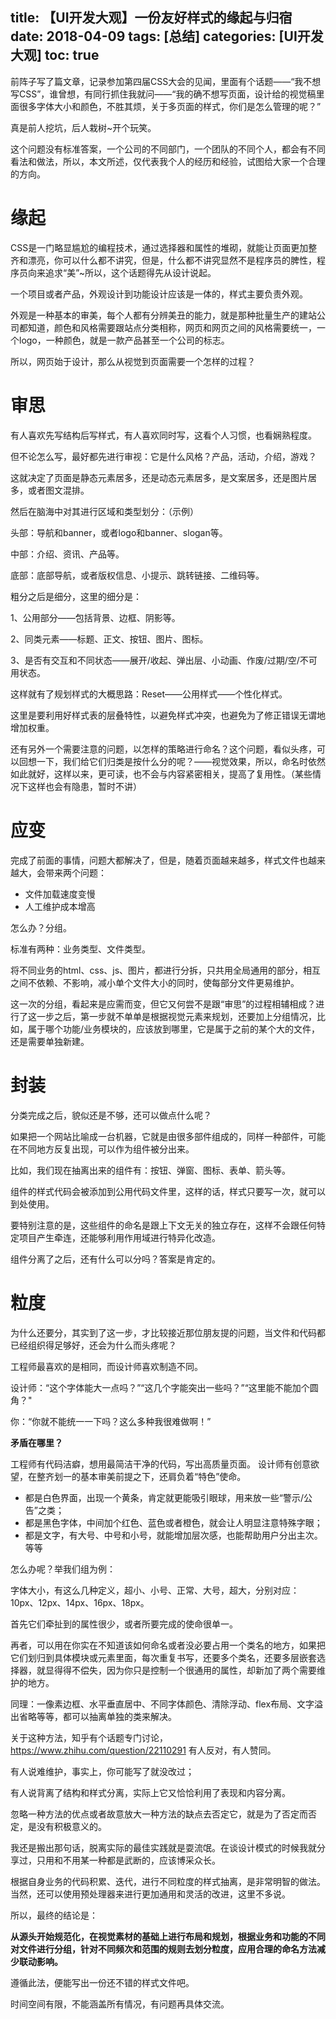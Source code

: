 title: 【UI开发大观】一份友好样式的缘起与归宿    
date: 2018-04-09
tags: [总结]
categories: [UI开发大观]
toc: true
---

前阵子写了篇文章，记录参加第四届CSS大会的见闻，里面有个话题——“我不想写CSS”，谁曾想，有同行抓住我就问——“我的确不想写页面，设计给的视觉稿里面很多字体大小和颜色，不胜其烦，关于多页面的样式，你们是怎么管理的呢？”

真是前人挖坑，后人栽树~开个玩笑。

这个问题没有标准答案，一个公司的不同部门，一个团队的不同个人，都会有不同看法和做法，所以，本文所述，仅代表我个人的经历和经验，试图给大家一个合理的方向。

# 缘起

CSS是一门略显尴尬的编程技术，通过选择器和属性的堆砌，就能让页面更加整齐和漂亮，你可以什么都不讲究，但是，什么都不讲究显然不是程序员的脾性，程序员向来追求“美”~所以，这个话题得先从设计说起。

一个项目或者产品，外观设计到功能设计应该是一体的，样式主要负责外观。

外观是一种基本的审美，每个人都有分辨美丑的能力，就是那种批量生产的建站公司都知道，颜色和风格需要跟站点分类相称，网页和网页之间的风格需要统一，一个logo，一种颜色，就是一款产品甚至一个公司的标志。

所以，网页始于设计，那么从视觉到页面需要一个怎样的过程？

# 审思

有人喜欢先写结构后写样式，有人喜欢同时写，这看个人习惯，也看娴熟程度。

但不论怎么写，最好都先进行审视：它是什么风格？产品，活动，介绍，游戏？

这就决定了页面是静态元素居多，还是动态元素居多，是文案居多，还是图片居多，或者图文混排。

然后在脑海中对其进行区域和类型划分：（示例）

头部：导航和banner，或者logo和banner、slogan等。

中部：介绍、资讯、产品等。

底部：底部导航，或者版权信息、小提示、跳转链接、二维码等。

粗分之后是细分，这里的细分是：

1、公用部分——包括背景、边框、阴影等。

2、同类元素——标题、正文、按钮、图片、图标。

3、是否有交互和不同状态——展开/收起、弹出层、小动画、作废/过期/空/不可用状态。

这样就有了规划样式的大概思路：Reset——公用样式——个性化样式。

这里是要利用好样式表的层叠特性，以避免样式冲突，也避免为了修正错误无谓地增加权重。

还有另外一个需要注意的问题，以怎样的策略进行命名？这个问题，看似头疼，可以回想一下，我们给它们归类是按什么分的呢？——视觉效果，所以，命名时依然如此就好，这样以来，更可读，也不会与内容紧密相关，提高了复用性。（某些情况下这样也会有隐患，暂时不讲）

# 应变
完成了前面的事情，问题大都解决了，但是，随着页面越来越多，样式文件也越来越大，会带来两个问题：

- 文件加载速度变慢
- 人工维护成本增高

怎么办？分组。

标准有两种：业务类型、文件类型。

将不同业务的html、css、js、图片，都进行分拆，只共用全局通用的部分，相互之间不依赖、不影响，减小单个文件大小的同时，使每部分文件更易维护。

这一次的分组，看起来是应需而变，但它又何尝不是跟“审思”的过程相辅相成？进行了这一步之后，第一步就不单单是根据视觉元素来规划，还要加上分组情况，比如，属于哪个功能/业务模块的，应该放到哪里，它是属于之前的某个大的文件，还是需要单独新建。

# 封装

分类完成之后，貌似还是不够，还可以做点什么呢？

如果把一个网站比喻成一台机器，它就是由很多部件组成的，同样一种部件，可能在不同地方反复出现，可以作为组件被分出来。

比如，我们现在抽离出来的组件有：按钮、弹窗、图标、表单、箭头等。

组件的样式代码会被添加到公用代码文件里，这样的话，样式只要写一次，就可以到处使用。

要特别注意的是，这些组件的命名是跟上下文无关的独立存在，这样不会跟任何特定项目产生牵连，还能够利用作用域进行特异化改造。

组件分离了之后，还有什么可以分吗？答案是肯定的。

# 粒度

为什么还要分，其实到了这一步，才比较接近那位朋友提的问题，当文件和代码都已经组织得足够好，还会为什么而头疼呢？

工程师最喜欢的是相同，而设计师喜欢制造不同。

设计师：“这个字体能大一点吗？”“这几个字能突出一些吗？”“这里能不能加个圆角？"

你：“你就不能统一一下吗？这么多种我很难做啊！”

**矛盾在哪里？**

工程师有代码洁癖，想用最简洁干净的代码，写出高质量页面。
设计师有创意欲望，在整齐划一的基本审美前提之下，还肩负着“特色”使命。

- 都是白色界面，出现一个黄条，肯定就更能吸引眼球，用来放一些“警示/公告”之类；
- 都是黑色字体，中间加个红色、蓝色或者橙色，就会让人明显注意特殊字眼；
- 都是文字，有大号、中号和小号，就能增加层次感，也能帮助用户分出主次。
   等等

怎么办呢？举我们组为例：

字体大小，有这么几种定义，超小、小号、正常、大号，超大，分别对应：10px、12px、14px、16px、18px。

首先它们牵扯到的属性很少，或者所要完成的使命很单一。

再者，可以用在你实在不知道该如何命名或者没必要占用一个类名的地方，如果把它们划归到具体模块或元素里面，每次重复书写，还要多个类名，还要多层嵌套选择器，就显得得不偿失，因为你只是控制一个很通用的属性，却新加了两个需要维护的地方。

同理：一像素边框、水平垂直居中、不同字体颜色、清除浮动、flex布局、文字溢出省略等等，都可以抽离单独的类来解决。

关于这种方法，知乎有个话题专门讨论，https://www.zhihu.com/question/22110291 有人反对，有人赞同。

有人说难维护，事实上，你可能写了就没改过；

有人说背离了结构和样式分离，实际上它又恰恰利用了表现和内容分离。

忽略一种方法的优点或者故意放大一种方法的缺点去否定它，就是为了否定而否定，是没有积极意义的。

我还是搬出那句话，脱离实际的最佳实践就是耍流氓。在谈设计模式的时候我就分享过，只用和不用某一种都是武断的，应该博采众长。

根据自身业务的代码积累、迭代，进行不同粒度的样式抽离，是非常明智的做法。当然，还可以使用预处理器来进行更加通用和灵活的改进，这里不多说。

所以，最终的结论是：

**从源头开始规范化，在视觉素材的基础上进行布局和规划，根据业务和功能的不同对文件进行分组，针对不同频次和范围的规则去划分粒度，应用合理的命名方法减少联动影响。**

遵循此法，便能写出一份还不错的样式文件吧。

时间空间有限，不能涵盖所有情况，有问题再具体交流。














